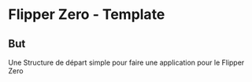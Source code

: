 # Flipper Zero - Template
## But
Une Structure de départ simple pour faire une application pour le Flipper Zero
